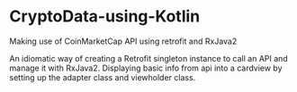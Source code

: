 # CryptoData-using-Kotlin
Making use of CoinMarketCap API using retrofit and RxJava2


  An idiomatic way of creating a Retrofit singleton instance to call an API and manage it with RxJava2.
Displaying basic info from api into a cardview by setting up the adapter class and viewholder class.
